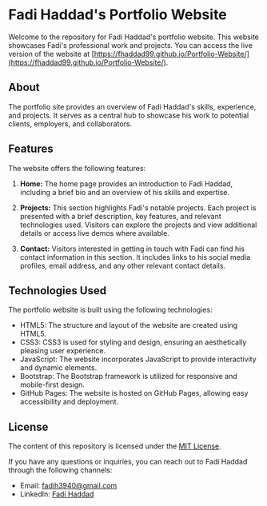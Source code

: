 
# Fadi Haddad's Portfolio Website

Welcome to the repository for Fadi Haddad's portfolio website. This website showcases Fadi's professional work and projects. You can access the live version of the website at [https://fhaddad99.github.io/Portfolio-Website/](https://fhaddad99.github.io/Portfolio-Website/).

## About

The portfolio site provides an overview of Fadi Haddad's skills, experience, and projects. It serves as a central hub to showcase his work to potential clients, employers, and collaborators.

## Features

The website offers the following features:

1. **Home:** The home page provides an introduction to Fadi Haddad, including a brief bio and an overview of his skills and expertise.

2. **Projects:** This section highlights Fadi's notable projects. Each project is presented with a brief description, key features, and relevant technologies used. Visitors can explore the projects and view additional details or access live demos where available.

3. **Contact:** Visitors interested in getting in touch with Fadi can find his contact information in this section. It includes links to his social media profiles, email address, and any other relevant contact details.

## Technologies Used

The portfolio website is built using the following technologies:

- HTML5: The structure and layout of the website are created using HTML5.
- CSS3: CSS3 is used for styling and design, ensuring an aesthetically pleasing user experience.
- JavaScript: The website incorporates JavaScript to provide interactivity and dynamic elements.
- Bootstrap: The Bootstrap framework is utilized for responsive and mobile-first design.
- GitHub Pages: The website is hosted on GitHub Pages, allowing easy accessibility and deployment.

## License

The content of this repository is licensed under the [MIT License](LICENSE).

If you have any questions or inquiries, you can reach out to Fadi Haddad through the following channels:

- Email: fadih3940@gmail.com
- LinkedIn: [Fadi Haddad](https://www.linkedin.com/in/fadi-haddad-925741147/)


